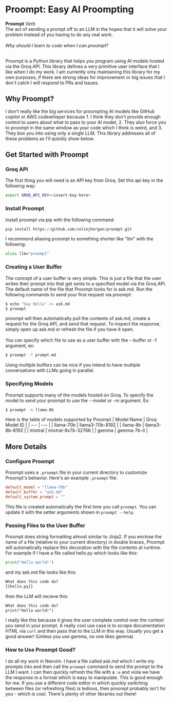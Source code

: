 # Proompt: Easy AI Proompting

**Proompt**
*Verb*<br>
The act of sending a prompt off to an LLM in the hopes that it will solve your problem instead of you having to do any real work.<br><br>
*Why should I learn to code when I can proompt?* <br><br>

Proompt is a Python library that helps you program using AI models hosted via the Groq API. This library defines a very primitive user interface that I like when I do my work. I am currently only maintaining this library for my own purposes, if there are strong ideas for improvement or big issues that I don't catch I will respond to PRs and Issues.

## Why Proompt?
I don't really like the big services for proompting AI models like GitHub copilot or AWS codewhisper because 1. I think they don't provide enough control to users about what to pass to your AI model, 2. They also force you to proompt in the same window as your code which I think is weird, and 3. They box you into using only a single LLM. This library addresses all of these problems as I'll quickly show below.

## Get Started with Proompt
### Groq API
The first thing you will need is an API key from Groq. Set this api key in the following way:
```bash
export GROQ_API_KEY=<insert-key-here>
```
### Install Proompt
Install proompt via pip with the following command:
```python
pip install https://github.com/colinjhorgan/proompt.git
```
I recommend aliasing proompt to something shorter like "llm" with the following:
```bash
alias llm="proompt"
```

### Creating a User Buffer
The concept of a user buffer is very simple. This is just a file that the user writes their prompt into that get sents to a specified model via the Groq API. The default name of the file that Proompt looks for is ask.md. Run the following commands to send your first request via proompt:
```bash
$ echo "Say Hello" >> ask.md
$ proompt
```
proompt will then automatically pull the contents of ask.md, create a request for the Groq API, and send that request. To inspect the response, simply open up ask.md or refresh the file if you have it open. <br><br>
You can specify which file to use as a user buffer with the --buffer or -f argument, ex:
```bash
$ proompt -f prompt.md
```
Using multiple buffers can be nice if you intend to have multiple conversations with LLMs going in parallel.

### Specifying Models
Proompt supports many of the models hosted on Groq. To specify the model to send your proompt to use the --model or -m argument. Ex:
```bash
$ proompt -m llama-8b
```
Here is the table of models supported by Proompt
| Model Name | Groq Model ID |
| --- | --- |
| llama-70b | llama3-70b-8192 |
| llama-8b | llama3-8b-8192 |
| mixtral | mixtral-8x7b-32768 |
| gemma | gemma-7b-it |


## More Details
### Configure Proompt

Proompt uses a `.proompt` file in your current directory to customize Proompt's behavior. Here's an example `.proompt` file:
```toml
default_model = "llama-70b"
default_buffer = "ask.md"
default_system_prompt = ""
```
This file is created automatically the first time you call `proompt`. You can update it with the setter arguments shown in `proompt --help`.

### Passing Files to the User Buffer
Proompt does string formatting almost similar to Jinja2. If you enclose the name of a file (relative to your current directory) in double braces, Proompt will automatically replace this decoration with the file contents at runtime. For example if I have a file called hello.py which looks like this:
```python
print("Hello world!")
```
and my ask.md file looks like this:
```markdown
What does this code do?
{{hello.py}}
```
then the LLM will recieve this:
```markdown
What does this code do?
print("Hello world!")
```
I really like this because it gives the user complete control over the context you send in your prompt. A really cool use case is to scrape documentation HTML via `curl` and then pass that to the LLM in this way. Usually you get a good answer! (Unless you use gemma, no one likes gemma)

### How to Use Proompt Good?
I do all my work in Neovim. I have a file called ask.md which I write my prompts into and then call the `proompt` command to send the prompt to the LLM I want. I can then quickly refresh the file with a `:e` and viola we have the response in a format which is easy to manipulate. This is good enough for me. If you use a different code editor in which quickly switching between files (or refreshing files) is tedious, then proompt probably isn't for you - which is cool. There's plenty of other libraries out there!
